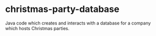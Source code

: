# christmas-party-database
Java code which creates and interacts with a database for a company which hosts Christmas parties.
